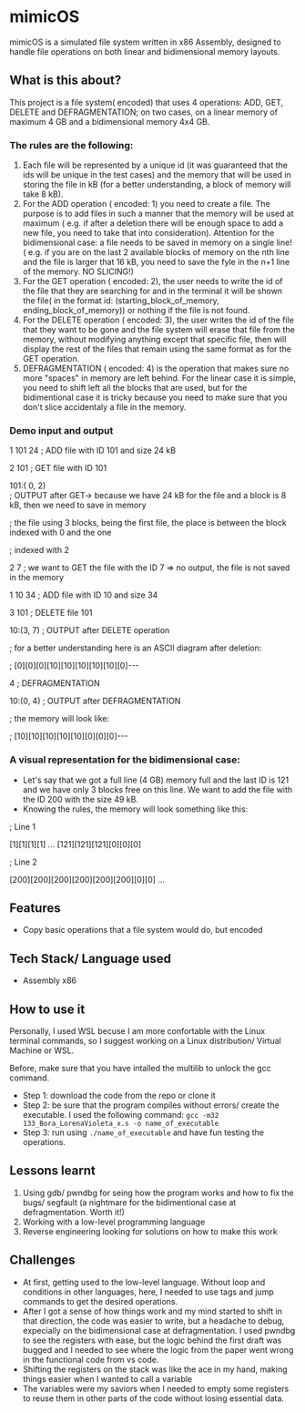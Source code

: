 # mimicOS
mimicOS is a simulated file system written in x86 Assembly, designed to handle file operations on both linear and bidimensional memory layouts.

## What is this about?
This project is a file system( encoded) that uses 4 operations: ADD, GET, DELETE and DEFRAGMENTATION; on two cases, on a linear memory of maximum 4 GB and a bidimensional memory 4x4 GB. 

### The rules are the following:
1. Each file will be represented by a unique id (it was guaranteed that the ids will be unique in the test cases) and the memory that will be used in storing the file in kB (for a better understanding, a block of memory will take 8 kB).
2. For the ADD operation ( encoded: 1) you need to create a file. The purpose is to add files in such a manner that the memory will be used at maximum ( e.g. if after a deletion there will be enough space to add a new file, you need to take that into consideration). Attention for the bidimensional case: a file needs to be saved in memory on a single line! ( e.g. if you are on the last 2 available blocks of memory on the nth line and the file is larger that 16 kB, you need to save the fyle in the n+1 line of the memory. NO SLICING!)
3. For the GET operation ( encoded: 2), the user needs to write the id of the file that they are searching for and in the terminal it will be shown the file( in the format id: (starting_block_of_memory, ending_block_of_memory)) or nothing if the file is not found.
4. For the DELETE operation ( encoded: 3), the user writes the id of the file that they want to be gone and the file system will erase that file from the memory, without modifying anything except that specific file, then will display the rest of the files that remain using the same format as for the GET operation.
5. DEFRAGMENTATION ( encoded: 4) is the operation that makes sure no more "spaces" in memory are left behind. For the linear case it is simple, you need to shift left all the blocks that are used, but for the bidimentional case it is tricky because you need to make sure that you don't slice accidentaly a file in the memory.

### Demo input and output
1 101 24   ; ADD file with ID 101 and size 24 kB 

2 101      ; GET file with ID 101

101:( 0, 2)  
; OUTPUT after GET-> because we have 24 kB for the file and a block is 8 kB, then we need to save in memory
             
; the file using 3 blocks, being the first file, the place is between the block indexed with 0 and the one  
    
; indexed with 2

2 7        ; we want to GET the file with the ID 7 => no output, the file is not saved in the memory

1 10 34    ; ADD file with ID 10 and size 34 

3 101      ; DELETE file 101

10:(3, 7)  ; OUTPUT after DELETE operation 

; for a better understanding here is an ASCII diagram after deletion:

; [0][0][0][10][10][10][10][10][0]---

4          ; DEFRAGMENTATION

10:(0, 4)  ; OUTPUT after DEFRAGMENTATION

; the memory will look like:

; [10][10][10][10][10][0][0][0]---

### A visual representation for the bidimensional case:
- Let's say that we got a full line (4 GB) memory full and the last ID is 121 and we have only 3 blocks free on this line. We want to add the file with the ID 200 with the size 49 kB.
- Knowing the rules, the memory will look something like this:

; Line 1

[1][1][1][1] ... [121][121][121][0][0][0]

; Line 2

[200][200][200][200][200][200][0][0] ...


## Features
- Copy basic operations that a file system would do, but encoded

## Tech Stack/ Language used
- Assembly x86

## How to use it
Personally, I used WSL becuse I am more confortable with the Linux terminal commands, so I suggest working on a Linux distribution/ Virtual Machine or WSL.

Before, make sure that you have intalled the multilib to unlock the gcc command.

- Step 1: download the code from the repo or clone it
- Step 2: be sure that the program compiles without errors/ create the executable. I used the following command: 
`gcc -m32 133_Bora_LorenaVioleta_x.s -o name_of_executable`
- Step 3: run using `./name_of_executable` and have fun testing the operations.

## Lessons learnt
1. Using gdb/ pwndbg for seing how the program works and how to fix the bugs/ segfault (a nightmare for the bidimentional case at defragmentation. Worth it!)
2. Working with a low-level programming language
3. Reverse engineering looking for solutions on how to make this work

## Challenges
- At first, getting used to the low-level language. Without loop and conditions in other languages, here, I needed to use tags and jump commands to get the desired operations.
- After I got a sense of how things work and my mind started to shift in that direction, the code was easier to write, but a headache to debug, expecially on the bidimensional case at defragmentation. I used pwndbg to see the registers with ease, but the logic behind the first draft was bugged and I needed to see where the logic from the paper went wrong in the functional code from vs code.
- Shifting the registers on the stack was like the ace in my hand, making things easier when I wanted to call a variable
- The variables were my saviors when I needed to empty some registers to reuse them in other parts of the code without losing essential data.

